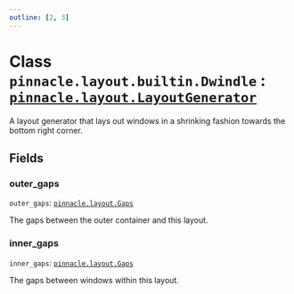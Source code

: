 ```yaml
---
outline: [2, 3]
---
```


# Class `pinnacle.layout.builtin.Dwindle` : <code><a href="/lua-reference/0.1.0/classes/pinnacle.layout.LayoutGenerator">pinnacle.layout.LayoutGenerator</a></code>


A layout generator that lays out windows in a shrinking fashion towards the bottom right corner.

## Fields

### outer_gaps

`outer_gaps`: <code><a href="/lua-reference/0.1.0/aliases/pinnacle.layout.Gaps">pinnacle.layout.Gaps</a></code>

The gaps between the outer container and this layout.

### inner_gaps

`inner_gaps`: <code><a href="/lua-reference/0.1.0/aliases/pinnacle.layout.Gaps">pinnacle.layout.Gaps</a></code>

The gaps between windows within this layout.


